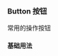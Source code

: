 ### Button 按钮
常用的操作按钮
<script setup>
    import demo from './demo/demo.vue';
    import preview from "../../../src/components/preview.vue"

</script>
#### 基础用法

<demo />
<preview compName="Button" demoName="demo" />